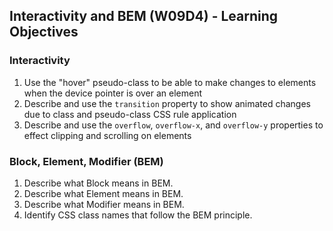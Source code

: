 ## Interactivity and BEM (W09D4) - Learning Objectives

### Interactivity
1. Use the "hover" pseudo-class to be able to make changes to elements when the device pointer is over an element
2. Describe and use the `transition` property to show animated changes due to class and pseudo-class CSS rule application
3. Describe and use the `overflow`, `overflow-x`, and `overflow-y` properties to effect clipping and scrolling on elements


### Block, Element, Modifier (BEM)
1. Describe what Block means in BEM.
2. Describe what Element means in BEM.
3. Describe what Modifier means in BEM.
4. Identify CSS class names that follow the BEM principle.
